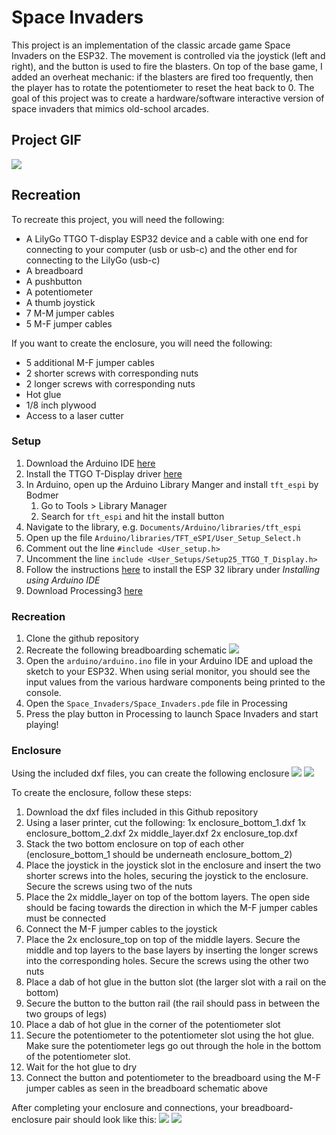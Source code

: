 # Space Invaders

This project is an implementation of the classic arcade game Space Invaders on the ESP32. The movement is controlled via the joystick (left and right), and the button is used to fire the blasters. On top of the base game, I added an overheat mechanic: if the blasters are fired too frequently, then the player has to rotate the potentiometer to reset the heat back to 0. The goal of this project was to create a hardware/software interactive version of space invaders that mimics old-school arcades.

## Project GIF
![](https://i.giphy.com/media/v1.Y2lkPTc5MGI3NjExOXoxdjJ5NWkwOGRocWl4bTJhdTg5dmQxZHBrYW5sMG1pcDcxemM4aiZlcD12MV9pbnRlcm5hbF9naWZfYnlfaWQmY3Q9Zw/6qSgFZ6Fs9jrxtMjCK/giphy-downsized-large.gif)

## Recreation
To recreate this project, you will need the following:
- A LilyGo TTGO T-display ESP32 device and a cable with one end for connecting to your computer (usb or usb-c) and the other end for connecting to the LilyGo (usb-c)
- A breadboard
- A pushbutton
- A potentiometer
- A thumb joystick
- 7 M-M jumper cables
- 5 M-F jumper cables

If you want to create the enclosure, you will need the following:
- 5 additional M-F jumper cables
- 2 shorter screws with corresponding nuts
- 2 longer screws with corresponding nuts
- Hot glue
- 1/8 inch plywood
- Access to a laser cutter

### Setup
1. Download the Arduino IDE [here](https://www.arduino.cc/en/software)
2. Install the TTGO T-Display driver [here](https://github.com/Xinyuan-LilyGO/TTGO-T-Display)
3. In Arduino, open up the Arduino Library Manger and install `tft_espi` by Bodmer 
    1. Go to Tools > Library Manager
    2. Search for `tft_espi` and hit the install button
4. Navigate to the library, e.g. `Documents/Arduino/libraries/tft_espi`
5. Open up the file `Arduino/libraries/TFT_eSPI/User_Setup_Select.h`
6. Comment out the line `#include <User_setup.h>`
7. Uncomment the line `include <User_Setups/Setup25_TTGO_T_Display.h>`
8. Follow the instructions [here](https://docs.espressif.com/projects/arduino-esp32/en/latest/installing.html) to install the ESP 32 library under *Installing using Arduino IDE*
9. Download Processing3 [here](https://processing.org/download)

### Recreation
1. Clone the github repository
2. Recreate the following breadboarding schematic
![](https://i.ibb.co/KbKzFrM/Fritzing-Project-2-bb.png)
3. Open the `arduino/arduino.ino` file in your Arduino IDE and upload the sketch to your ESP32. When using serial monitor, you should see the input values from the various hardware components being printed to the console.
4. Open the `Space_Invaders/Space_Invaders.pde` file in Processing
6. Press the play button in Processing to launch Space Invaders and start playing!

### Enclosure
Using the included dxf files, you can create the following enclosure
![](https://i.ibb.co/5nCnwMF/enclosure1.jpg)
![](https://i.ibb.co/ZNQzxrM/enclosure2jpg.jpg)

To create the enclosure, follow these steps:
1. Download the dxf files included in this Github repository
2. Using a laser printer, cut the following:
  1x enclosure_bottom_1.dxf
  1x enclosure_bottom_2.dxf
  2x middle_layer.dxf
  2x enclosure_top.dxf
3. Stack the two bottom enclosure on top of each other (enclosure_bottom_1 should be underneath enclosure_bottom_2)
4. Place the joystick in the joystick slot in the enclosure and insert the two shorter screws into the holes, securing the joystick to the enclosure. Secure the screws using two of the nuts
5. Place the 2x middle_layer on top of the bottom layers. The open side should be facing towards the direction in which the M-F jumper cables must be connected
6. Connect the M-F jumper cables to the joystick
7. Place the 2x enclosure_top on top of the middle layers. Secure the middle and top layers to the base layers by inserting the longer screws into the corresponding holes. Secure the screws using the other two nuts
8. Place a dab of hot glue in the button slot (the larger slot with a rail on the bottom)
9. Secure the button to the button rail (the rail should pass in between the two groups of legs)
10. Place a dab of hot glue in the corner of the potentiometer slot
11. Secure the potentiometer to the potentiometer slot using the hot glue. Make sure the potentiometer legs go out through the hole in the bottom of the potentiometer slot.
12. Wait for the hot glue to dry
13. Connect the button and potentiometer to the breadboard using the M-F jumper cables as seen in the breadboard schematic above

After completing your enclosure and connections, your breadboard-enclosure pair should look like this:
![](https://i.ibb.co/g3vYfRx/circuit1.jpg)
![](https://i.ibb.co/kgvbN2B/circuit2.jpg)
